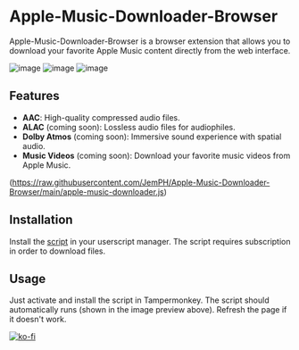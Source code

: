 # Apple-Music-Downloader-Browser

Apple-Music-Downloader-Browser is a browser extension that allows you to download your favorite Apple Music content directly from the web interface.

![image](https://github.com/user-attachments/assets/7709099b-5c8f-4e22-9896-c7e2d3341fb2)
![image](https://github.com/user-attachments/assets/2305fd87-2057-4dbe-8f68-30a7ef6461ed)
![image](https://github.com/user-attachments/assets/f3468d36-a564-401b-ba1b-b89d3042567e)

## Features

- **AAC**: High-quality compressed audio files.
- **ALAC** (coming soon): Lossless audio files for audiophiles.
- **Dolby Atmos** (coming soon): Immersive sound experience with spatial audio.
- **Music Videos** (coming soon): Download your favorite music videos from Apple Music.

(https://raw.githubusercontent.com/JemPH/Apple-Music-Downloader-Browser/main/apple-music-downloader.js)

## Installation
   Install the [script](https://raw.githubusercontent.com/JemPH/Apple-Music-Downloader-Browser/main/apple-music-downloader.user.js) in your userscript manager. The script requires subscription in order to download files.

## Usage
  Just activate and install the script in Tampermonkey. The script should automatically runs (shown in the image preview above). Refresh the page if it doesn't work.

[![ko-fi](https://ko-fi.com/img/githubbutton_sm.svg)](https://ko-fi.com/O4O3D65S3)
